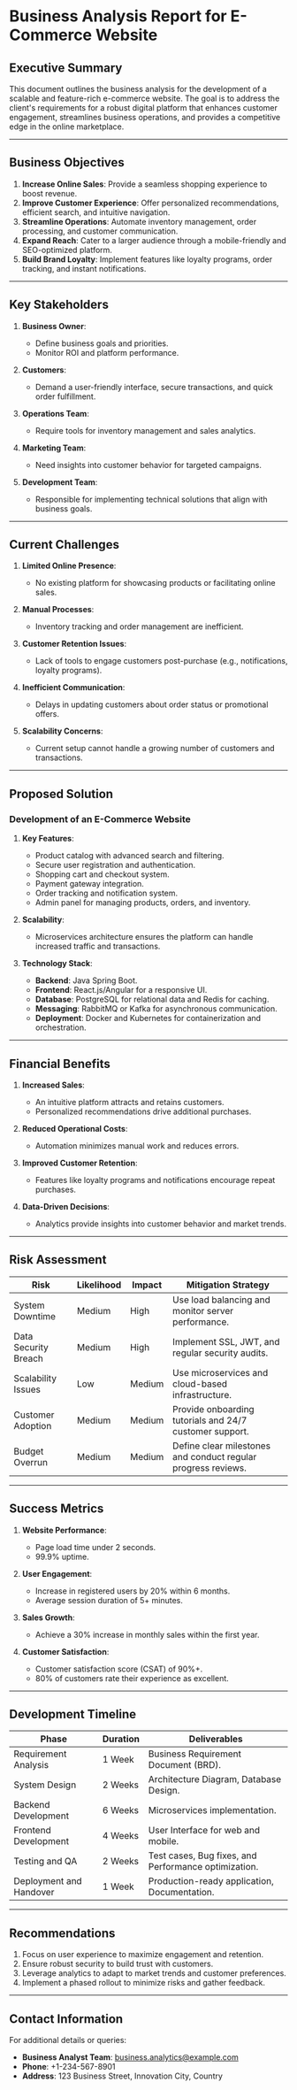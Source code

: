# Business Analysis Report for E-Commerce Website

## Executive Summary
This document outlines the business analysis for the development of a scalable and feature-rich e-commerce website. The goal is to address the client's requirements for a robust digital platform that enhances customer engagement, streamlines business operations, and provides a competitive edge in the online marketplace.

---

## Business Objectives
1. **Increase Online Sales**: Provide a seamless shopping experience to boost revenue.
2. **Improve Customer Experience**: Offer personalized recommendations, efficient search, and intuitive navigation.
3. **Streamline Operations**: Automate inventory management, order processing, and customer communication.
4. **Expand Reach**: Cater to a larger audience through a mobile-friendly and SEO-optimized platform.
5. **Build Brand Loyalty**: Implement features like loyalty programs, order tracking, and instant notifications.

---

## Key Stakeholders
1. **Business Owner**:
    - Define business goals and priorities.
    - Monitor ROI and platform performance.

2. **Customers**:
    - Demand a user-friendly interface, secure transactions, and quick order fulfillment.

3. **Operations Team**:
    - Require tools for inventory management and sales analytics.

4. **Marketing Team**:
    - Need insights into customer behavior for targeted campaigns.

5. **Development Team**:
    - Responsible for implementing technical solutions that align with business goals.

---

## Current Challenges
1. **Limited Online Presence**:
    - No existing platform for showcasing products or facilitating online sales.

2. **Manual Processes**:
    - Inventory tracking and order management are inefficient.

3. **Customer Retention Issues**:
    - Lack of tools to engage customers post-purchase (e.g., notifications, loyalty programs).

4. **Inefficient Communication**:
    - Delays in updating customers about order status or promotional offers.

5. **Scalability Concerns**:
    - Current setup cannot handle a growing number of customers and transactions.

---

## Proposed Solution
### Development of an E-Commerce Website
1. **Key Features**:
    - Product catalog with advanced search and filtering.
    - Secure user registration and authentication.
    - Shopping cart and checkout system.
    - Payment gateway integration.
    - Order tracking and notification system.
    - Admin panel for managing products, orders, and inventory.

2. **Scalability**:
    - Microservices architecture ensures the platform can handle increased traffic and transactions.

3. **Technology Stack**:
    - **Backend**: Java Spring Boot.
    - **Frontend**: React.js/Angular for a responsive UI.
    - **Database**: PostgreSQL for relational data and Redis for caching.
    - **Messaging**: RabbitMQ or Kafka for asynchronous communication.
    - **Deployment**: Docker and Kubernetes for containerization and orchestration.

---

## Financial Benefits
1. **Increased Sales**:
    - An intuitive platform attracts and retains customers.
    - Personalized recommendations drive additional purchases.

2. **Reduced Operational Costs**:
    - Automation minimizes manual work and reduces errors.

3. **Improved Customer Retention**:
    - Features like loyalty programs and notifications encourage repeat purchases.

4. **Data-Driven Decisions**:
    - Analytics provide insights into customer behavior and market trends.

---

## Risk Assessment
| **Risk**                  | **Likelihood** | **Impact**         | **Mitigation Strategy**                                   |
|---------------------------|----------------|--------------------|---------------------------------------------------------|
| System Downtime           | Medium         | High               | Use load balancing and monitor server performance.       |
| Data Security Breach      | Medium         | High               | Implement SSL, JWT, and regular security audits.         |
| Scalability Issues        | Low            | Medium             | Use microservices and cloud-based infrastructure.        |
| Customer Adoption         | Medium         | Medium             | Provide onboarding tutorials and 24/7 customer support.  |
| Budget Overrun            | Medium         | Medium             | Define clear milestones and conduct regular progress reviews. |

---

## Success Metrics
1. **Website Performance**:
    - Page load time under 2 seconds.
    - 99.9% uptime.

2. **User Engagement**:
    - Increase in registered users by 20% within 6 months.
    - Average session duration of 5+ minutes.

3. **Sales Growth**:
    - Achieve a 30% increase in monthly sales within the first year.

4. **Customer Satisfaction**:
    - Customer satisfaction score (CSAT) of 90%+.
    - 80% of customers rate their experience as excellent.

---

## Development Timeline
| **Phase**                  | **Duration**   | **Deliverables**                                              |
|----------------------------|----------------|--------------------------------------------------------------|
| Requirement Analysis       | 1 Week         | Business Requirement Document (BRD).                        |
| System Design              | 2 Weeks        | Architecture Diagram, Database Design.                      |
| Backend Development        | 6 Weeks        | Microservices implementation.                               |
| Frontend Development       | 4 Weeks        | User Interface for web and mobile.                          |
| Testing and QA             | 2 Weeks        | Test cases, Bug fixes, and Performance optimization.         |
| Deployment and Handover    | 1 Week         | Production-ready application, Documentation.                |

---

## Recommendations
1. Focus on user experience to maximize engagement and retention.
2. Ensure robust security to build trust with customers.
3. Leverage analytics to adapt to market trends and customer preferences.
4. Implement a phased rollout to minimize risks and gather feedback.

---

## Contact Information
For additional details or queries:
- **Business Analyst Team**: business.analytics@example.com
- **Phone**: +1-234-567-8901
- **Address**: 123 Business Street, Innovation City, Country
